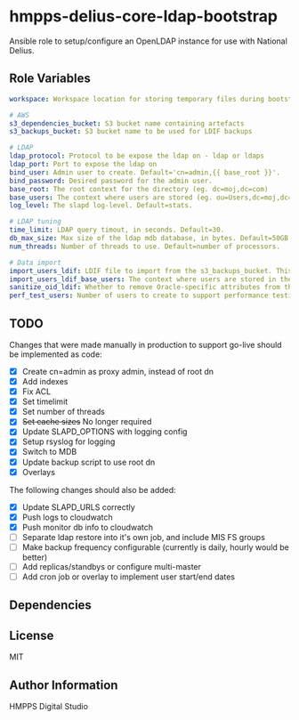 hmpps-delius-core-ldap-bootstrap
=========

Ansible role to setup/configure an OpenLDAP instance for use with National Delius.


Role Variables
--------------

```yaml
workspace: Workspace location for storing temporary files during bootstrap

# AWS
s3_dependencies_bucket: S3 bucket name containing artefacts
s3_backups_bucket: S3 bucket name to be used for LDIF backups

# LDAP
ldap_protocol: Protocol to be expose the ldap on - ldap or ldaps 
ldap_port: Port to expose the ldap on
bind_user: Admin user to create. Default='cn=admin,{{ base_root }}'.
bind_password: Desired password for the admin user.
base_root: The root context for the directory (eg. dc=moj,dc=com)
base_users: The context where users are stored (eg. ou=Users,dc=moj,dc=com)
log_level: The slapd log-level. Default=stats.

# LDAP tuning
time_limit: LDAP query timout, in seconds. Default=30.
db_max_size: Max size of the ldap mdb database, in bytes. Default=50GB.
num_threads: Number of threads to use. Default=number of processors.

# Data import
import_users_ldif: LDIF file to import from the s3_backups_bucket. This can be set to LATEST to retrieve the latest backup from S3. Default=None (no users)
import_users_ldif_base_users: The context where users are stored in the imported LDIF (eg. ou=NDProd,cn=Users,dc=moj,dc=com)
sanitize_oid_ldif: Whether to remove Oracle-specific attributes from the LDIF
perf_test_users: Number of users to create to support performance testing. Default=0

```

TODO
----
Changes that were made manually in production to support go-live should be implemented as code:
- [x] Create cn=admin as proxy admin, instead of root dn
- [x] Add indexes
- [x] Fix ACL
- [x] Set timelimit
- [x] Set number of threads
- [x] ~~Set cache sizes~~ No longer required
- [x] Update SLAPD_OPTIONS with logging config
- [x] Setup rsyslog for logging
- [x] Switch to MDB
- [x] Update backup script to use root dn
- [x] Overlays

The following changes should also be added:
- [x] Update SLAPD_URLS correctly
- [x] Push logs to cloudwatch
- [x] Push monitor db info to cloudwatch
- [ ] Separate ldap restore into it's own job, and include MIS FS groups
- [ ] Make backup frequency configurable (currently is daily, hourly would be better)
- [ ] Add replicas/standbys or configure multi-master
- [ ] Add cron job or overlay to implement user start/end dates

Dependencies
------------


License
-------

MIT

Author Information
------------------

HMPPS Digital Studio
